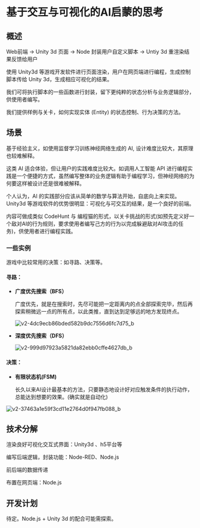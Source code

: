 # 基于交互与可视化的AI启蒙的思考

## 概述

Web前端 -> Unity 3d 页面 -> Node 封装用户自定义脚本  -> Untiy 3d 重渲染结果反馈给用户

使用 Unity3d 等游戏开发软件进行页面渲染，用户在网页端进行编程，生成控制脚本传给 Unity 3d，生成相应可视化的结果。

我们可将执行脚本的一些函数进行封装，留下更纯粹的状态分析与业务逻辑部分，供使用者编写。

我们提供样例与关卡，如何实现实体 (Entity) 的状态控制、行为决策的方法。



## 场景

基于经验主义，如使用监督学习训练神经网络生成的 AI, 设计难度比较大，其原理也较难解释。

这类 AI 适合体验，但让用户的实践难度比较大。如调用人工智能 API 进行编程实践是一个便捷的方式，虽然编写整体的业务逻辑有助于编程学习，但神经网络的为何要这样被设计还是很难被解释。

个人认为，AI 的实践部分应该从简单的数学与算法开始，自底向上来实现。Unity3d 等游戏软件的优势很明显：可视化与可交互的结果，是一个良好的前端。

内容可做成类似 CodeHunt 与 编程猫的形式，以关卡挑战的形式(如预先定义好一个敌对AI的行为规则，要求使用者编写己方的行为以完成躲避敌对AI攻击的任务)，供使用者进行编程实践。

### 一些实例

游戏中比较常用的决策：如寻路、决策等。

#### 寻路：

- **广度优先搜索（BFS）**

  广度优先，就是在搜索时，先尽可能把一定距离内的点全部探索完毕，然后再探索稍微远一点的所有点，以此类推，直到达到足够远的地方发现终点。

  ![v2-4dc9ecb86bded582b9dc7556d6fc7d75_b](/home/nicholascheng/Pictures/asserts/v2-4dc9ecb86bded582b9dc7556d6fc7d75_b.gif)

- **深度优先搜索（DFS）**

  ![v2-999d97923a5821da82ebb0cffe4627db_b](/home/nicholascheng/Pictures/asserts/v2-999d97923a5821da82ebb0cffe4627db_b.gif)



#### 决策：

- **有限状态机(FSM)**

  长久以来AI设计最基本的方法，只要静态地设计好对应触发条件的执行动作，总能达到想要的效果。(确实就是自动化)

![v2-37463a1e59f3cd11e2764d0f947fb088_b](/home/nicholascheng/Pictures/asserts/v2-37463a1e59f3cd11e2764d0f947fb088_b.gif)



## 技术分解

渲染良好可视化交互式界面：Unity3d 、h5平台等

编写后端逻辑，封装功能：Node-RED、Node.js

前后端的数据传递

布置在网页端：Node.js



## 开发计划

待定。Node.js + Unity 3d 的配合可能需探索。